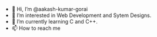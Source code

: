 - 👋 Hi, I’m @aakash-kumar-gorai
- 👀 I’m interested in Web Development and Sytem Designs.
- 🌱 I’m currently learning C and C++.
- 📫 How to reach me

<!---
aakash-kumar-gorai/aakash-kumar-gorai is a ✨ special ✨ repository because its `README.md` (this file) appears on your GitHub profile.
You can click the Preview link to take a look at your changes.
--->
